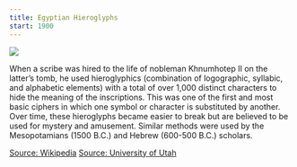 ```yaml
---
title: Egyptian Hieroglyphs
start: 1900
---
```


![](https://upload.wikimedia.org/wikipedia/commons/thumb/c/c9/Hieroglyphs_from_the_tomb_of_Seti_I.jpg/330px-Hieroglyphs_from_the_tomb_of_Seti_I.jpg)

When a scribe was hired to the life of nobleman Khnumhotep II on the latter’s tomb, he used hieroglyphics (combination of logographic, syllabic, and alphabetic elements) with a total of over 1,000 distinct characters to hide the meaning of the inscriptions. This was one of the first and most basic ciphers in which one symbol or character is substituted by another. Over time, these hieroglyphs became easier to break but are believed to be used for mystery and amusement. Similar methods were used by the Mesopotamians (1500 B.C.) and Hebrew (600-500 B.C.) scholars.

[Source: Wikipedia](https://en.wikipedia.org/wiki/Egyptian_hieroglyphs)
[Source: University of Utah](https://my.eng.utah.edu/~nmcdonal/Tutorials/EncryptionResearchReview.pdf)
